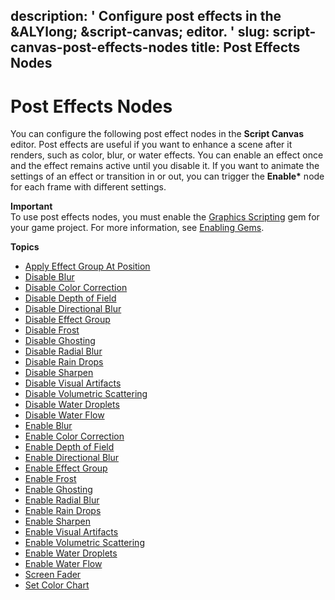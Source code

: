 description: ' Configure post effects in the &ALYlong; &script-canvas; editor. '
slug: script-canvas-post-effects-nodes
title: Post Effects Nodes
---
# Post Effects Nodes<a name="script-canvas-post-effects-nodes"></a>

You can configure the following post effect nodes in the **Script Canvas** editor\. Post effects are useful if you want to enhance a scene after it renders, such as color, blur, or water effects\. You can enable an effect once and the effect remains active until you disable it\. If you want to animate the settings of an effect or transition in or out, you can trigger the **Enable\*** node for each frame with different settings\.

**Important**  
To use post effects nodes, you must enable the [Graphics Scripting](gems-system-gem-graphics-scripting.md) gem for your game project\. For more information, see [Enabling Gems](gems-system-using-project-configurator.md)\.

**Topics**
+ [Apply Effect Group At Position](apply-effect-group-at-position-node.md)
+ [Disable Blur](disable-blur-node.md)
+ [Disable Color Correction](disable-color-correction-node.md)
+ [Disable Depth of Field](disable-depth-of-field-node.md)
+ [Disable Directional Blur](disable-directional-blur-node.md)
+ [Disable Effect Group](disable-effect-group-node.md)
+ [Disable Frost](disable-frost-node.md)
+ [Disable Ghosting](disable-ghosting-node.md)
+ [Disable Radial Blur](disable-radial-blur-node.md)
+ [Disable Rain Drops](disable-rain-drops-node.md)
+ [Disable Sharpen](disable-sharpen-node.md)
+ [Disable Visual Artifacts](disable-visual-artifacts-node.md)
+ [Disable Volumetric Scattering](disable-volumetric-scattering-node.md)
+ [Disable Water Droplets](disable-water-droplets-node.md)
+ [Disable Water Flow](disable-water-flow-node.md)
+ [Enable Blur](enable-blur-node.md)
+ [Enable Color Correction](enable-color-correction-node.md)
+ [Enable Depth of Field](enable-depth-of-field-node.md)
+ [Enable Directional Blur](enable-directional-blur-node.md)
+ [Enable Effect Group](enable-effect-group-node.md)
+ [Enable Frost](enable-frost-node.md)
+ [Enable Ghosting](enable-ghosting-node.md)
+ [Enable Radial Blur](enable-radial-blur-node.md)
+ [Enable Rain Drops](enable-rain-drops-node.md)
+ [Enable Sharpen](enable-sharpen-node.md)
+ [Enable Visual Artifacts](enable-visual-artifacts-node.md)
+ [Enable Volumetric Scattering](enable-volumetric-scattering-node.md)
+ [Enable Water Droplets](enable-water-droplets-node.md)
+ [Enable Water Flow](enable-water-flow-node.md)
+ [Screen Fader](screen-fader-node.md)
+ [Set Color Chart](set-color-chart-node.md)
